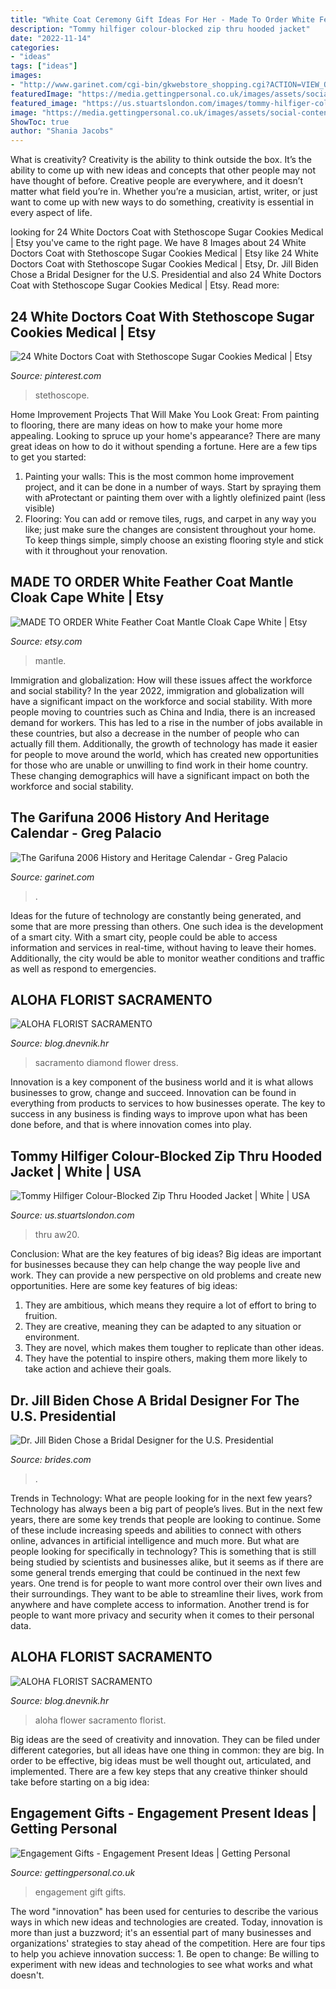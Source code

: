 ```yaml
---
title: "White Coat Ceremony Gift Ideas For Her - Made To Order White Feather Coat Mantle Cloak Cape White"
description: "Tommy hilfiger colour-blocked zip thru hooded jacket"
date: "2022-11-14"
categories:
- "ideas"
tags: ["ideas"]
images:
- "http://www.garinet.com/cgi-bin/gkwebstore_shopping.cgi?ACTION=VIEW_ONE_IMAGE_MANAGER&amp;ITEM=70&amp;TABLE=webstore_authors&amp;ITEM_TYPE=IMAGE"
featuredImage: "https://media.gettingpersonal.co.uk/images/assets/social-content/ENGAGEMENT_GIFT_NL-2.jpg"
featured_image: "https://us.stuartslondon.com/images/tommy-hilfiger-colour-blocked-zip-thru-hooded-jacket-white-p46445-539788_image.jpg"
image: "https://media.gettingpersonal.co.uk/images/assets/social-content/ENGAGEMENT_GIFT_NL-2.jpg"
ShowToc: true
author: "Shania Jacobs"
---
```



What is creativity?
Creativity is the ability to think outside the box. It’s the ability to come up with new ideas and concepts that other people may not have thought of before. Creative people are everywhere, and it doesn’t matter what field you’re in. Whether you’re a musician, artist, writer, or just want to come up with new ways to do something, creativity is essential in every aspect of life.

	

		
looking for 24 White Doctors Coat with Stethoscope Sugar Cookies Medical | Etsy you've came to the right page. We have 8 Images about 24 White Doctors Coat with Stethoscope Sugar Cookies Medical | Etsy like 24 White Doctors Coat with Stethoscope Sugar Cookies Medical | Etsy, Dr. Jill Biden Chose a Bridal Designer for the U.S. Presidential and also 24 White Doctors Coat with Stethoscope Sugar Cookies Medical | Etsy. Read more:
		
    
## 24 White Doctors Coat With Stethoscope Sugar Cookies Medical | Etsy

<img loading=lazy src="https://i.pinimg.com/originals/3b/ab/6a/3bab6a28005db43407db7bd26702ea56.jpg" onerror="this.onerror=null;this.src='https://tse1.mm.bing.net/th?id=OIP.Xasf359psrZIayJxcBF98QHaEK&amp;pid=15.1';" alt="24 White Doctors Coat with Stethoscope Sugar Cookies Medical | Etsy">

_Source: pinterest.com_

>stethoscope. 

	

Home Improvement Projects That Will Make You Look Great: From painting to flooring, there are many ideas on how to make your home more appealing.
Looking to spruce up your home's appearance? There are many great ideas on how to do it without spending a fortune. Here are a few tips to get you started:
1. Painting your walls: This is the most common home improvement project, and it can be done in a number of ways. Start by spraying them with aProtectant or painting them over with a lightly olefinized paint (less visible) 
2. Flooring: You can add or remove tiles, rugs, and carpet in any way you like; just make sure the changes are consistent throughout your home. To keep things simple, simply choose an existing flooring style and stick with it throughout your renovation.

    
## MADE TO ORDER White Feather Coat Mantle Cloak Cape White | Etsy

<img loading=lazy src="https://i.etsystatic.com/6645275/r/il/744577/1138961350/il_794xN.1138961350_d1fo.jpg" onerror="this.onerror=null;this.src='https://tse3.mm.bing.net/th?id=OIP.yvW5yOrCfB4Mnc_h25FH4wHaLH&amp;pid=15.1';" alt="MADE TO ORDER White Feather Coat Mantle Cloak Cape White | Etsy">

_Source: etsy.com_

>mantle. 

	

Immigration and globalization: How will these issues affect the workforce and social stability?
In the year 2022, immigration and globalization will have a significant impact on the workforce and social stability. With more people moving to countries such as China and India, there is an increased demand for workers. This has led to a rise in the number of jobs available in these countries, but also a decrease in the number of people who can actually fill them. Additionally, the growth of technology has made it easier for people to move around the world, which has created new opportunities for those who are unable or unwilling to find work in their home country. These changing demographics will have a significant impact on both the workforce and social stability.

    
## The Garifuna 2006 History And Heritage Calendar - Greg Palacio

<img loading=lazy src="http://www.garinet.com/cgi-bin/gkwebstore_shopping.cgi?ACTION=VIEW_ONE_IMAGE_MANAGER&amp;ITEM=70&amp;TABLE=webstore_authors&amp;ITEM_TYPE=IMAGE" onerror="this.onerror=null;this.src='https://tse2.mm.bing.net/th?id=OIP.Sa8eHg2yM0ZIs9q5aEjh1gAAAA&amp;pid=15.1';" alt="The Garifuna 2006 History and Heritage Calendar - Greg Palacio">

_Source: garinet.com_

>. 

	

Ideas for the future of technology are constantly being generated, and some that are more pressing than others. One such idea is the development of a smart city. With a smart city, people could be able to access information and services in real-time, without having to leave their homes. Additionally, the city would be able to monitor weather conditions and traffic as well as respond to emergencies.

    
## ALOHA FLORIST SACRAMENTO

<img loading=lazy src="http://bit.ly/pfFKPe" onerror="this.onerror=null;this.src='https://tse1.mm.bing.net/th?id=OIP.liyNJ7kSz8C30BF2yUjzrgHaE7&amp;pid=15.1';" alt="ALOHA FLORIST SACRAMENTO">

_Source: blog.dnevnik.hr_

>sacramento diamond flower dress. 

	

Innovation is a key component of the business world and it is what allows businesses to grow, change and succeed. Innovation can be found in everything from products to services to how businesses operate. The key to success in any business is finding ways to improve upon what has been done before, and that is where innovation comes into play.

    
## Tommy Hilfiger Colour-Blocked Zip Thru Hooded Jacket | White | USA

<img loading=lazy src="https://us.stuartslondon.com/images/tommy-hilfiger-colour-blocked-zip-thru-hooded-jacket-white-p46445-539788_image.jpg" onerror="this.onerror=null;this.src='https://tse3.mm.bing.net/th?id=OIP.mRG-qL-QbPLn59WTRYyk3AHaHa&amp;pid=15.1';" alt="Tommy Hilfiger Colour-Blocked Zip Thru Hooded Jacket | White | USA">

_Source: us.stuartslondon.com_

>thru aw20. 

	

Conclusion: What are the key features of big ideas?
Big ideas are important for businesses because they can help change the way people live and work. They can provide a new perspective on old problems and create new opportunities. Here are some key features of big ideas: 
1. They are ambitious, which means they require a lot of effort to bring to fruition. 
2. They are creative, meaning they can be adapted to any situation or environment. 
3. They are novel, which makes them tougher to replicate than other ideas. 
4. They have the potential to inspire others, making them more likely to take action and achieve their goals.

    
## Dr. Jill Biden Chose A Bridal Designer For The U.S. Presidential

<img loading=lazy src="https://www.brides.com/thmb/RkyQ9pNtuql7XbDi54DfddC0xag=/2925x1950/filters:fill(auto,1)/jillbidendressatcapitol-061797c6292d42ee956103234994cd4d.jpg" onerror="this.onerror=null;this.src='https://tse4.mm.bing.net/th?id=OIP.QU-speN4UvqqMg1IU8VvgAHaE8&amp;pid=15.1';" alt="Dr. Jill Biden Chose a Bridal Designer for the U.S. Presidential">

_Source: brides.com_

>. 

	

Trends in Technology: What are people looking for in the next few years?
Technology has always been a big part of people’s lives. But in the next few years, there are some key trends that people are looking to continue. 
Some of these include increasing speeds and abilities to connect with others online, advances in artificial intelligence and much more. 
But what are people looking for specifically in technology? This is something that is still being studied by scientists and businesses alike, but it seems as if there are some general trends emerging that could be continued in the next few years. 
One trend is for people to want more control over their own lives and their surroundings. They want to be able to streamline their lives, work from anywhere and have complete access to information. 
Another trend is for people to want more privacy and security when it comes to their personal data.

    
## ALOHA FLORIST SACRAMENTO

<img loading=lazy src="http://bit.ly/rpxBqs" onerror="this.onerror=null;this.src='https://tse1.mm.bing.net/th?id=OIP.l8eS8OxW2X1i-x4HYYWk5AHaFS&amp;pid=15.1';" alt="ALOHA FLORIST SACRAMENTO">

_Source: blog.dnevnik.hr_

>aloha flower sacramento florist. 

	

Big ideas are the seed of creativity and innovation. They can be filed under different categories, but all ideas have one thing in common: they are big. In order to be effective, big ideas must be well thought out, articulated, and implemented. There are a few key steps that any creative thinker should take before starting on a big idea: 

    
## Engagement Gifts - Engagement Present Ideas | Getting Personal

<img loading=lazy src="https://media.gettingpersonal.co.uk/images/assets/social-content/ENGAGEMENT_GIFT_NL-2.jpg" onerror="this.onerror=null;this.src='https://tse3.mm.bing.net/th?id=OIP.0uEwXQTu5CbEQm6PQG3WogHaHa&amp;pid=15.1';" alt="Engagement Gifts - Engagement Present Ideas | Getting Personal">

_Source: gettingpersonal.co.uk_

>engagement gift gifts. 

	

The word "innovation" has been used for centuries to describe the various ways in which new ideas and technologies are created. Today, innovation is more than just a buzzword; it's an essential part of many businesses and organizations' strategies to stay ahead of the competition. Here are four tips to help you achieve innovation success: 1. Be open to change: Be willing to experiment with new ideas and technologies to see what works and what doesn't.


